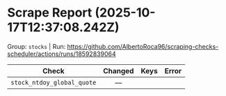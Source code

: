 # Scrape Report (2025-10-17T12:37:08.242Z)

Group: `stocks`  |  Run: https://github.com/AlbertoRoca96/scraping-checks-scheduler/actions/runs/18592839064

| Check | Changed | Keys | Error |
|---|:---:|:--|:--|
| `stock_ntdoy_global_quote` | — |  |  |
